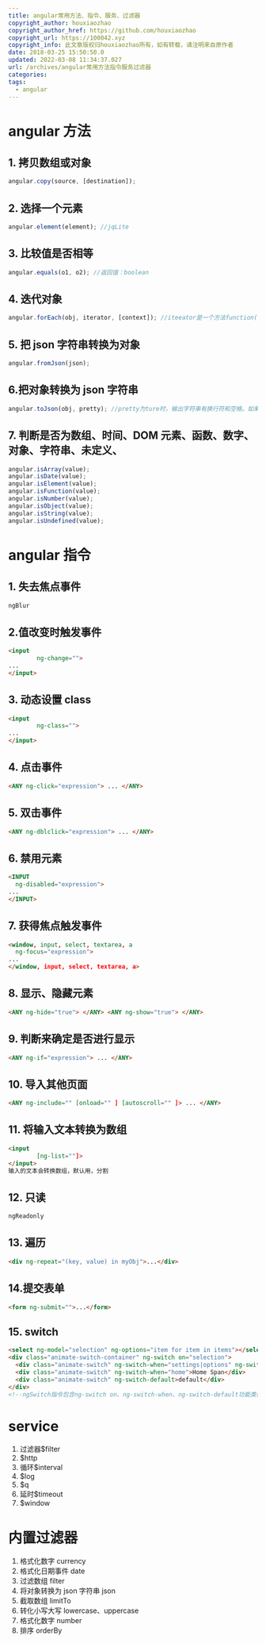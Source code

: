 ```yaml
---
title: angular常用方法、指令、服务、过滤器
copyright_author: houxiaozhao
copyright_author_href: https://github.com/houxiaozhao
copyright_url: https://100042.xyz
copyright_info: 此文章版权归houxiaozhao所有，如有转载，请注明来自原作者
date: 2018-03-25 15:50:50.0
updated: 2022-03-08 11:34:37.027
url: /archives/angular常用方法指令服务过滤器
categories:
tags:
  - angular
---
```


# angular 方法

## 1. 拷贝数组或对象

```javascript
angular.copy(source, [destination]);
```

## 2. 选择一个元素

```javascript
angular.element(element); //jqLite
```

  <!--more-->

## 3. 比较值是否相等

```javascript
angular.equals(o1, o2); //返回值：boolean
```

## 4. 迭代对象

```javascript
angular.forEach(obj, iterator, [context]); //iteeator是一个方法function(value,key,[obj]){处理代码}
```

## 5. 把 json 字符串转换为对象

```javascript
angular.fromJson(json);
```

## 6.把对象转换为 json 字符串

```javascript
angular.toJson(obj, pretty); //pretty为ture时，输出字符串有换行符和空格。如果设置为一个整数，JSON输出将包含许多空间每缩进（默认为2）
```

## 7. 判断是否为数组、时间、DOM 元素、函数、数字、对象、字符串、未定义、

```javascript
angular.isArray(value);
angular.isDate(value);
angular.isElement(value);
angular.isFunction(value);
angular.isNumber(value);
angular.isObject(value);
angular.isString(value);
angular.isUndefined(value);
```

# angular 指令

## 1. 失去焦点事件

```html
ngBlur
```

## 2.值改变时触发事件

```html
<input
        ng-change="">
...
</input>
```

## 3. 动态设置 class

```html
<input
        ng-class="">
...
</input>
```

## 4. 点击事件

```html
<ANY ng-click="expression"> ... </ANY>
```

## 5. 双击事件

```html
<ANY ng-dblclick="expression"> ... </ANY>
```

## 6. 禁用元素

```html
<INPUT
  ng-disabled="expression">
...
</INPUT>
```

## 7. 获得焦点触发事件

```html
<window, input, select, textarea, a
  ng-focus="expression">
...
</window, input, select, textarea, a>
```

## 8. 显示、隐藏元素

```html
<ANY ng-hide="true"> </ANY> <ANY ng-show="true"> </ANY>
```

## 9. 判断来确定是否进行显示

```html
<ANY ng-if="expression"> ... </ANY>
```

## 10. 导入其他页面

```html
<ANY ng-include="" [onload="" ] [autoscroll="" ]> ... </ANY>
```

## 11. 将输入文本转换为数组

```html
<input
        [ng-list=""]>
</input>
输入的文本会转换数组，默认用，分割
```

## 12. 只读

```html
ngReadonly
```

## 13. 遍历

```html
<div ng-repeat="(key, value) in myObj">...</div>
```

## 14.提交表单

```html
<form ng-submit="">...</form>
```

## 15. switch

```html
<select ng-model="selection" ng-options="item for item in items"></select>
<div class="animate-switch-container" ng-switch on="selection">
  <div class="animate-switch" ng-switch-when="settings|options" ng-switch-when-separator="|">Settings Div</div>
  <div class="animate-switch" ng-switch-when="home">Home Span</div>
  <div class="animate-switch" ng-switch-default>default</div>
</div>
<!--ngSwitch指令包含ng-switch on、ng-switch-when、ng-switch-default功能类似switch，ng-switch on指要判断的值，ng-switch-when指条件条件符合将显示这个dom元素， ng-switch-default指条件都不符合默认显示的元素-->
```

# service

1. 过滤器\$filter
2. \$http
3. 循环\$interval
4. \$log
5. \$q
6. 延时\$timeout
7. \$window

# 内置过滤器

1. 格式化数字 currency
2. 格式化日期事件 date
3. 过滤数组 filter
4. 将对象转换为 json 字符串 json
5. 截取数组 limitTo
6. 转化小写大写 lowercase、uppercase
7. 格式化数字 number
8. 排序 orderBy
